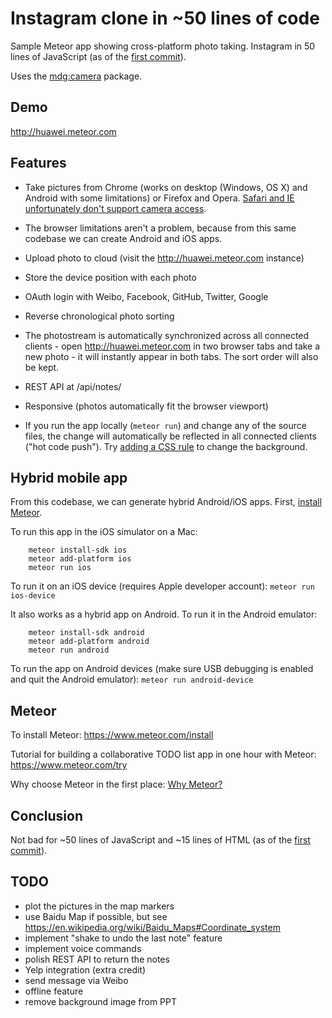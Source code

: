 # Instagram clone in ~50 lines of code

Sample Meteor app showing cross-platform photo taking. Instagram in 50 lines of JavaScript (as of the [first commit](https://github.com/dandv/instagram-clone/commit/8a9ff33353b9f657540030813be25fb6fa887118)).

Uses the [mdg:camera](https://github.com/meteor/mobile-packages/tree/master/packages/mdg:camera) package.


## Demo

http://huawei.meteor.com


## Features

* Take pictures from Chrome (works on desktop (Windows, OS X) and Android with some limitations) or Firefox and Opera. [Safari and IE unfortunately don't support camera access](http://caniuse.com/#search=getusermedia).

* The browser limitations aren't a problem, because from this same codebase we can create Android and iOS apps.

* Upload photo to cloud (visit the http://huawei.meteor.com instance)

* Store the device position with each photo

* OAuth login with Weibo, Facebook, GitHub, Twitter, Google

* Reverse chronological photo sorting

* The photostream is automatically synchronized across all connected clients - open http://huawei.meteor.com in two browser tabs and take a new photo - it will instantly appear in both tabs. The sort order will also be kept.

* REST API at /api/notes/

* Responsive (photos automatically fit the browser viewport)

* If you run the app locally (`meteor run`) and change any of the source files, the change will automatically be reflected in all connected clients ("hot code push"). Try [adding a CSS rule](client/photochat.css) to change the background.


## Hybrid mobile app

From this codebase, we can generate hybrid Android/iOS apps. First, [install Meteor](http://meteor.com/install).

To run this app in the iOS simulator on a Mac:

        meteor install-sdk ios
        meteor add-platform ios
        meteor run ios

To run it on an iOS device (requires Apple developer account): `meteor run ios-device`

It also works as a hybrid app on Android. To run it in the Android emulator:

        meteor install-sdk android
        meteor add-platform android
        meteor run android

To run the app on Android devices (make sure USB debugging is enabled and quit the Android emulator): `meteor run android-device`


## Meteor

To install Meteor: https://www.meteor.com/install

Tutorial for building a collaborative TODO list app in one hour with Meteor: https://www.meteor.com/try

Why choose Meteor in the first place: [Why Meteor?](http://wiki.dandascalescu.com/essays/why_meteor)


## Conclusion

Not bad for ~50 lines of JavaScript and ~15 lines of HTML (as of the [first commit](https://github.com/dandv/instagram-clone/commit/8a9ff33353b9f657540030813be25fb6fa887118)).

## TODO

* plot the pictures in the map markers
* use Baidu Map if possible, but see https://en.wikipedia.org/wiki/Baidu_Maps#Coordinate_system
* implement "shake to undo the last note" feature
* implement voice commands
* polish REST API to return the notes
* Yelp integration (extra credit)
* send message via Weibo
* offline feature
* remove background image from PPT